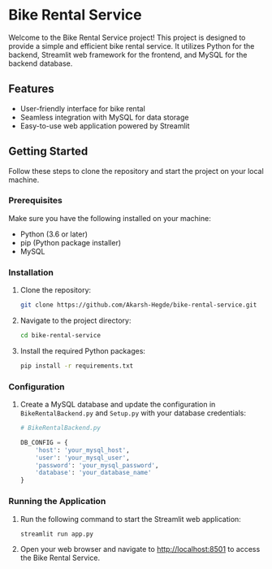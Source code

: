 # Bike Rental Service

Welcome to the Bike Rental Service project! This project is designed to provide a simple and efficient bike rental service. It utilizes Python for the backend, Streamlit web framework for the frontend, and MySQL for the backend database.

## Features

- User-friendly interface for bike rental
- Seamless integration with MySQL for data storage
- Easy-to-use web application powered by Streamlit

## Getting Started

Follow these steps to clone the repository and start the project on your local machine.

### Prerequisites

Make sure you have the following installed on your machine:

- Python (3.6 or later)
- pip (Python package installer)
- MySQL

### Installation

1. Clone the repository:

    ```bash
    git clone https://github.com/Akarsh-Hegde/bike-rental-service.git
    ```

2. Navigate to the project directory:

    ```bash
    cd bike-rental-service
    ```

3. Install the required Python packages:

    ```bash
    pip install -r requirements.txt
    ```

### Configuration

1. Create a MySQL database and update the configuration in `BikeRentalBackend.py` and `Setup.py` with your database credentials:

    ```python
    # BikeRentalBackend.py

    DB_CONFIG = {
        'host': 'your_mysql_host',
        'user': 'your_mysql_user',
        'password': 'your_mysql_password',
        'database': 'your_database_name'
    }
    ```

### Running the Application

1. Run the following command to start the Streamlit web application:

    ```bash
    streamlit run app.py
    ```

2. Open your web browser and navigate to [http://localhost:8501](http://localhost:8501) to access the Bike Rental Service.

